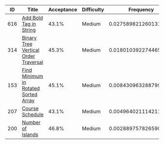|ID|Title|Acceptance|Difficulty|Frequency|
|----|-----|----|---|---|
|616|[Add Bold Tag in String]( https://leetcode.com/problems/add-bold-tag-in-string)|43.1%|Medium|0.0275898212601313|
|314|[Binary Tree Vertical Order Traversal]( https://leetcode.com/problems/binary-tree-vertical-order-traversal)|45.3%|Medium|0.018010392274465332|
|153|[Find Minimum in Rotated Sorted Array]( https://leetcode.com/problems/find-minimum-in-rotated-sorted-array)|45.1%|Medium|0.008430963288799368|
|207|[Course Schedule]( https://leetcode.com/problems/course-schedule)|43.1%|Medium|0.004964021114211758|
|200|[Number of Islands]( https://leetcode.com/problems/number-of-islands)|46.8%|Medium|0.0028897578265903614|
